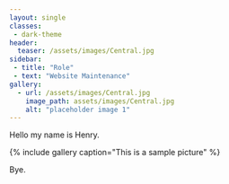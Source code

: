 ```yaml
---
layout: single
classes: 
 - dark-theme
header:
  teaser: /assets/images/Central.jpg
sidebar:
 - title: "Role"
 - text: "Website Maintenance"
gallery:
  - url: /assets/images/Central.jpg
    image_path: assets/images/Central.jpg
    alt: "placeholder image 1" 
---
```



Hello my name is Henry.

{% include gallery caption="This is a sample picture" %}

Bye.